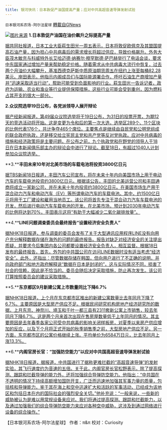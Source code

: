 ```yaml
---
title: 银河快讯：日本敦促产油国提高产量；应对中共高超音速导弹发射试验
---
```

`日本银河系农场-阿尔法星球` [轉載自GNews](https://gnews.org/zh-hans/1603948/)

![](https://assets.gnews.org/wp-content/uploads/2021/10/图片1-56.png)[图片来源](https://m.soundofhope.org/)
**1.日本敦促产油国在油价飙升之际提高产量**

[据共同社报道，日本工业大臣萩生田光一周五表示，日本将敦促欧佩克及其盟国提高石油产量，因为担心中共病毒后的需求增长将超过供应，导致价格飙升。外务大臣茂木敏充与科威特外长艾哈迈德·纳赛尔·穆罕默德·萨巴赫举行了电话会谈，要求中东国家通过增加产量来帮助稳定价格。随着需求从中共病毒大流行中恢复，过去两个月油价大幅攀升，基准西德克萨斯中质原油期货周五在纽约上涨至每桶82.28美元。岸田表示，他指示内阁成员们与国际能源署合作，呼吁石油生产商增加产量并“迅速采取适当行动”，帮助可能受到负面影响的行业。萩生田光一告诉记者，政府为运输、农业和渔业等行业提供保障措施，这些行业可能会受到重创，因为燃料占其开支的很大一部分。](https://english.kyodonews.net/news/2021/10/b691a2f2e324-japan-to-urge-oil-producers-to-boost-output-amid-price-surge.html)

**2.众议院选举19日公布，各党派领导人展开辩论**

[据产经新闻报道，第49届众议院选举将于19日公布，为31日的投票开票，为期12天的竞选活动将开始。这是变更为令和后的第一次大选，选举区289个、11个区块的比例代表176个，共计争夺465个席位。主要焦点是继续由自民党和公明党组成的联合政府执政，还是移交给立宪民主党和共产党等反对党执政。应对中共病毒的措施和经济政策将是主要问题。在公布之前，九个执政党和在野党的领导人于18日在日本新闻俱乐部主办的辩论会中进行了辩论。截至18日，有超过1040人计划参加众议院选举。](https://news.yahoo.co.jp/articles/0098346ba24b3246e6d17c549618bf3a9c2bbf7a)

**3.****丰田未来10年对北美市场的车载电池将投资3800亿日元**

[据TBS新闻18日报道，丰田汽车公司宣布，将在未来十年内向美国市场上用于电动汽车的车载电池投资约3800亿日元。根据该公告，丰田的北美运营公司和丰田通商将成立一家新公司，并在未来十年内投资约3800亿日元。在美国市场生产用于混合动力汽车和电动汽车（EV）等所谓电动汽车的车载电池。其中，约1500亿日元将用于工厂建设和雇用当地员工。该公司将首先专注于混合动力汽车车载电池的开发，然后进行电动汽车车载电池的开发。在北美市场，预计到2030年电动汽车的比例将达到70%，丰田表示这将“有助于大幅减少二氧化碳排放量”。](https://news.yahoo.co.jp/articles/b6b8907ce4b65bd910702e0cd4eac3d00126dae9)

**4.****LINE问题调查委员会最终报告“设置经济安全负责人”**

[据NHK18日报道，参与调查的委员会发布了关于大型通讯应用程序LINE没有向用户充分解释数据存储在海外的问题的最终报告。报告对缺乏对经济安全的关注提出质疑，并要求今后集团内各公司都要设置经济安全负责人，相互监督。根据18日发布的最终报告，首先，外包的中共国公司在访问LINE数据时没有适当考虑“经济安全”。此外，还指出：尽管数据存储在韩国，但向用户进行了不正确的说明，并向政府部门和地方政府解释说“数据在日本是封闭的”，这与实际情况不同，损害了社会的信赖，因此是不恰当的。委员会随后决定采取措施，防止再次发生。该公司打算按照委员会的建议采取措施。](https://www3.nhk.or.jp/news/html/20211018/k10013312031000.html?utm_int=all_side_business-ranking_001)

**5.****东京都区9月新建公寓上市数量同比下降6.7%**

[据NHK18日报道，上个月在东京都市区推出的新建公寓数量比去年同月下降了6.7%。主要原因是大型房产供应不足。根据民间研究机构房地产经济研究所的数据，上月东京、神奈川、埼玉和千叶一都三县有2311套新公寓上市销售，较去年同月下降6.7%。这是两个月来首次出现在售房屋数量低于上年同月的情况。其主要原因是去年春季各家公司受中共病毒的影响关闭样板房，对夏季以来房产供应增加的反应，以及下个月将正式开始的秋季销售季之前，大型房地产供应不足。另一方面，东京都市区的公寓价格继续上涨。平均单价为6584万日元，比去年同月上涨13.3%。](https://www3.nhk.or.jp/news/html/20211018/k10013312271000.html?utm_int=news-business_contents_list-items_004)

**6.****内阁官房长官：“加强防空能力”以应对中共国高超音速导弹发射试验**

[据NHK18日报道，据报道，中共国进行了据称更难拦截的“高超音速导弹”的发射实验，其飞行速度约为音速的五倍。关于此，内阁官房长官松野表示，除了提高探测、跟踪和拦截导弹的能力外，还将加强综合导弹防空能力。他指出：“中共国在不透明的情况下持续高额增加国防开支，广泛而迅速地加强其军事力量的质量，包括核和导弹能力，鉴于其在海上和空中迅速扩大和活跃的军事活动，已经成为该地区和包括日本在内的国际社会的强烈安全关切。”他补充说：“一般来说，一些新的威胁被认为是难以用常规设备来应对。我们将通过提高探测、跟踪和拦截能力，以及通过加强我们的综合导弹防空能力来应对各种空中威胁，这涉及到通过网络进行设备的综合操作。”](https://www3.nhk.or.jp/news/html/20211018/k10013311721000.html?utm_int=news-international_contents_list-items_008)

【日本银河系农场-阿尔法星球】
作者：π&π
校对：Curiosity
